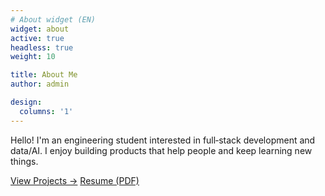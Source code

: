 ```yaml
---
# About widget (EN)
widget: about
active: true
headless: true
weight: 10

title: About Me
author: admin

design:
  columns: '1'
---
```


Hello! I'm an engineering student interested in full‑stack development and data/AI.
I enjoy building products that help people and keep learning new things.

<a class="btn btn-primary" href="/project/">View Projects →</a>
<a class="btn" href="/uploads/resume.pdf" target="_blank" rel="noopener">Resume (PDF)</a>

